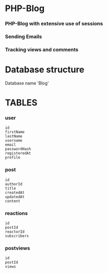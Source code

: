 # PHP-Blog
### PHP-Blog with extensive use of sessions
### Sending Emails
### Tracking views and comments


# Database structure
Database name 'Blog'

# TABLES
### user 
    id
    firstName
    lastName
    username
    email
    passwordHash
    registeredAt
    profile

### post
    id
    authorId
    title
    createdAt
    updatedAt
    content

### reactions
    id
    postId
    reactorId
    subscribers

### postviews
    id
    postId
    views
